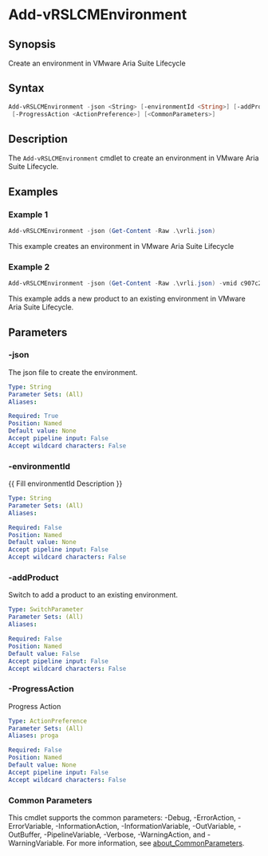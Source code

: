 # Add-vRSLCMEnvironment

## Synopsis

Create an environment in VMware Aria Suite Lifecycle

## Syntax

```powershell
Add-vRSLCMEnvironment -json <String> [-environmentId <String>] [-addProduct]
 [-ProgressAction <ActionPreference>] [<CommonParameters>]
```

## Description

The `Add-vRSLCMEnvironment` cmdlet to create an environment in VMware Aria Suite Lifecycle.

## Examples

### Example 1

```powershell
Add-vRSLCMEnvironment -json (Get-Content -Raw .\vrli.json)
```

This example creates an environment in VMware Aria Suite Lifecycle

### Example 2

```powershell
Add-vRSLCMEnvironment -json (Get-Content -Raw .\vrli.json) -vmid c907c25b-1c61-465b-b7cb-4100ac1ce331 -addProduct
```

This example adds a new product to an existing environment in VMware Aria Suite Lifecycle.

## Parameters

### -json

The json file to create the environment.

```yaml
Type: String
Parameter Sets: (All)
Aliases:

Required: True
Position: Named
Default value: None
Accept pipeline input: False
Accept wildcard characters: False
```

### -environmentId

{{ Fill environmentId Description }}

```yaml
Type: String
Parameter Sets: (All)
Aliases:

Required: False
Position: Named
Default value: None
Accept pipeline input: False
Accept wildcard characters: False
```

### -addProduct

Switch to add a product to an existing environment.

```yaml
Type: SwitchParameter
Parameter Sets: (All)
Aliases:

Required: False
Position: Named
Default value: False
Accept pipeline input: False
Accept wildcard characters: False
```

### -ProgressAction

Progress Action

```yaml
Type: ActionPreference
Parameter Sets: (All)
Aliases: proga

Required: False
Position: Named
Default value: None
Accept pipeline input: False
Accept wildcard characters: False
```

### Common Parameters

This cmdlet supports the common parameters: -Debug, -ErrorAction, -ErrorVariable, -InformationAction, -InformationVariable, -OutVariable, -OutBuffer, -PipelineVariable, -Verbose, -WarningAction, and -WarningVariable. For more information, see [about_CommonParameters](http://go.microsoft.com/fwlink/?LinkID=113216).
